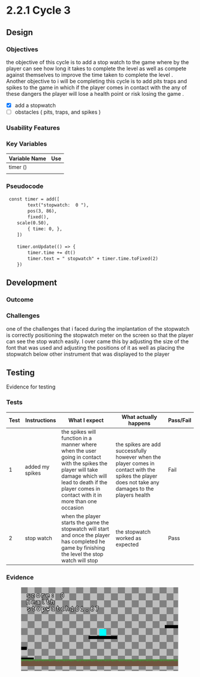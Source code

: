 # 2.2.1 Cycle 3

##

## Design

### Objectives

the objective of this cycle is to add a stop watch to the game where by the player can see how long it takes to complete the level as well as compete against themselves to improve the time taken to complete the level . Another objective to i will be completing this cycle is to add pits traps and spikes to the game in which if the player comes in contact with the any of these dangers the player will lose a health point or risk losing the game . &#x20;

* [x] add a stopwatch
* [ ] obstacles ( pits, traps, and spikes )

### Usability Features

&#x20;&#x20;

### Key Variables

| Variable Name | Use |
| ------------- | --- |
| timer ()      |     |
|               |     |

### Pseudocode

```
 const timer = add([
		text("stopwatch:  0 "),
		pos(3, 86),
		fixed(),
    scale(0.50),
		{ time: 0, },
	])

	timer.onUpdate(() => {
		timer.time += dt()
		timer.text = " stopwatch" + timer.time.toFixed(2)
	})
```

## Development

### Outcome

### Challenges

one of the challenges that i faced during the implantation of the stopwatch is correctly positioning the stopwatch meter on the screen so that the player can see the stop watch easily. I over came this by adjusting the size of the font that was used and adjusting the positions of it as well as  placing the stopwatch below other instrument that was displayed to the player &#x20;

## Testing

Evidence for testing

### Tests

| Test | Instructions     | What I expect                                                                                                                                                                                                     | What actually happens                                                                                                                                 | Pass/Fail |
| ---- | ---------------- | ----------------------------------------------------------------------------------------------------------------------------------------------------------------------------------------------------------------- | ----------------------------------------------------------------------------------------------------------------------------------------------------- | --------- |
| 1    | added my spikes  | the spikes will function in a manner where when the user going in contact with  the spikes the player will take damage which will lead to death if the player comes in contact with it in more than one occasion  | the spikes are add successfully  however when the player comes in contact with the spikes the player does not take any damages to the players health  | Fail      |
| 2    | stop watch       | when the player starts the game the stopwatch will start and once the player has completed he game by finishing the level the stop watch will stop                                                                | the stopwatch worked as expected                                                                                                                      | Pass      |

### Evidence



<figure><img src="../.gitbook/assets/image.png" alt=""><figcaption></figcaption></figure>
